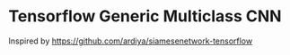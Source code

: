 # Tensorflow Generic Multiclass CNN

Inspired by https://github.com/ardiya/siamesenetwork-tensorflow
